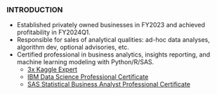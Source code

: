 ### INTRODUCTION
* Established privately owned businesses in FY2023 and achieved profitability in FY2024Q1.
* Responsible for sales of analytical qualities: ad-hoc data analyses, algorithm dev, optional advisories, etc.
* Certified professional in business analytics, insights reporting, and machine learning modeling with Python/R/SAS.
  * [3x Kaggle Expert](https://github.com/Satoru-Shibata-JPN/Kaggle/blob/main/Evidence_3x_Kaggle_Expert.pdf)
  * [IBM Data Science Professional Certificate](https://www.credly.com/badges/c401bae6-9e5c-4071-8301-871a4283e4b2)
  * [SAS Statistical Business Analyst Professional Certificate](https://www.credly.com/badges/91f1e7d7-33d0-4893-a55e-2270c40e5055)
